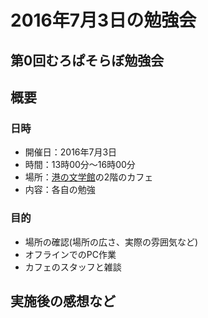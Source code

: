 # 2016年7月3日の勉強会

## 第0回むろぱそらぼ勉強会

## 概要
### 日時

- 開催日：2016年7月3日
- 時間：13時00分～16時00分
- 場所：[港の文学館]の2階のカフェ
- 内容：各自の勉強

[港の文学館]: http://www.city.muroran.lg.jp/main/shisetsu/minatonobungakukan.html


### 目的

- 場所の確認(場所の広さ、実際の雰囲気など)
- オフラインでのPC作業
- カフェのスタッフと雑談


## 実施後の感想など

